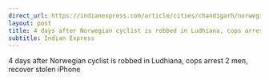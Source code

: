```yaml
---
direct_url: https://indianexpress.com/article/cities/chandigarh/norwegian-cyclist-robbed-ludhiana-cops-arrest-men-stolen-iphone-8329503/
layout: post
title: 4 days after Norwegian cyclist is robbed in Ludhiana, cops arrest 2 men, recover stolen iPhone
subtitle: Indian Express
---
```


4 days after Norwegian cyclist is robbed in Ludhiana, cops arrest 2 men, recover stolen iPhone